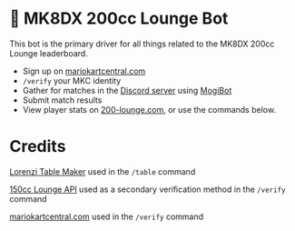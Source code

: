 # 🏁 MK8DX 200cc Lounge Bot
This bot is the primary driver for all things related to the MK8DX 200cc Lounge leaderboard.
- Sign up on [mariokartcentral.com](https://www.mariokartcentral.com/)
- `/verify` your MKC identity 
- Gather for matches in the [Discord server](discord.gg/uR3rRzsjhk) using [MogiBot](https://255mp.github.io/)
- Submit match results
- View player stats on [200-lounge.com](https://200-lounge.com), or use the commands below.

# Credits
[Lorenzi Table Maker](https://github.com/hlorenzi/mk8d_ocr) used in the `/table` command

[150cc Lounge API](https://github.com/VikeMK/Lounge-API) used as a secondary verification method in the `/verify` command

[mariokartcentral.com](https://www.mariokartcentral.com/) used in the `/verify` command
